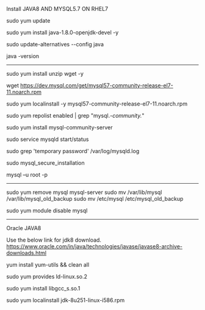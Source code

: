 Install JAVA8 AND MYSQL5.7 ON RHEL7

sudo yum update 

sudo yum install java-1.8.0-openjdk-devel -y 

sudo update-alternatives --config java 

java -version 

----------------------------------------------------------------------------------------------

sudo yum install unzip wget -y 

wget https://dev.mysql.com/get/mysql57-community-release-el7-11.noarch.rpm

sudo yum localinstall -y mysql57-community-release-el7-11.noarch.rpm

sudo yum repolist enabled | grep "mysql.*-community.*"

sudo yum install mysql-community-server

sudo service mysqld start/status

sudo grep 'temporary password' /var/log/mysqld.log

sudo mysql_secure_installation

mysql –u root -p

----------------

sudo yum remove mysql mysql-server
sudo mv /var/lib/mysql /var/lib/mysql_old_backup
sudo mv /etc/mysql /etc/mysql_old_backup

sudo yum module disable mysql

----------------------------------------------------------------------------------------------------------

Oracle JAVA8

Use the below link for jdk8 download.
https://www.oracle.com/in/java/technologies/javase/javase8-archive-downloads.html

yum install yum-utils && clean all

sudo yum provides ld-linux.so.2

sudo yum install libgcc_s.so.1

sudo yum localinstall jdk-8u251-linux-i586.rpm







